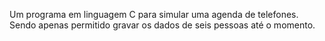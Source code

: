  Um programa em linguagem C para simular uma agenda de telefones. Sendo apenas permitido gravar os dados de seis pessoas até o momento.